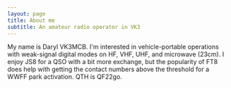 ```yaml
---
layout: page
title: About me
subtitle: An amateur radio operator in VK3
---
```


My name is Daryl VK3MCB. I'm interested in vehicle-portable operations with weak-signal digital modes on HF, VHF, UHF, and microwave (23cm). I enjoy JS8 for a QSO with a bit more exchange, but the popularity of FT8 does help with getting the contact numbers above the threshold for a WWFF park activation. QTH is QF22go. 
